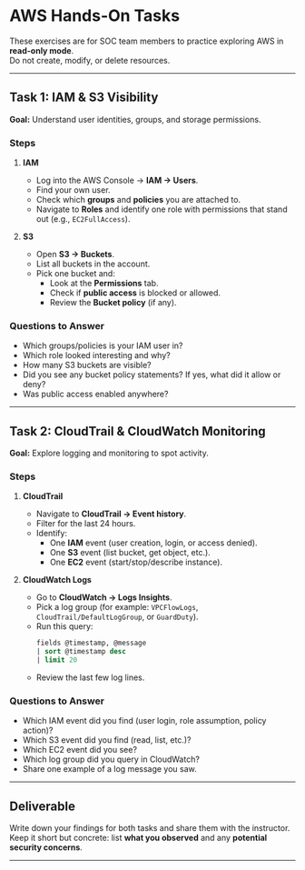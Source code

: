 # AWS Hands-On Tasks

These exercises are for SOC team members to practice exploring AWS in **read-only mode**.  
Do not create, modify, or delete resources.

---

## Task 1: IAM & S3 Visibility
**Goal:** Understand user identities, groups, and storage permissions.

### Steps
1. **IAM**
   - Log into the AWS Console → **IAM → Users**.
   - Find your own user.
   - Check which **groups** and **policies** you are attached to.
   - Navigate to **Roles** and identify one role with permissions that stand out (e.g., `EC2FullAccess`).

2. **S3**
   - Open **S3 → Buckets**.
   - List all buckets in the account.
   - Pick one bucket and:
     - Look at the **Permissions** tab.
     - Check if **public access** is blocked or allowed.
     - Review the **Bucket policy** (if any).

### Questions to Answer
- Which groups/policies is your IAM user in?
- Which role looked interesting and why?
- How many S3 buckets are visible?
- Did you see any bucket policy statements? If yes, what did it allow or deny?
- Was public access enabled anywhere?

---

## Task 2: CloudTrail & CloudWatch Monitoring
**Goal:** Explore logging and monitoring to spot activity.

### Steps
1. **CloudTrail**
   - Navigate to **CloudTrail → Event history**.
   - Filter for the last 24 hours.
   - Identify:
     - One **IAM** event (user creation, login, or access denied).
     - One **S3** event (list bucket, get object, etc.).
     - One **EC2** event (start/stop/describe instance).

2. **CloudWatch Logs**
   - Go to **CloudWatch → Logs Insights**.
   - Pick a log group (for example: `VPCFlowLogs`, `CloudTrail/DefaultLogGroup`, or `GuardDuty`).
   - Run this query:
     ```sql
     fields @timestamp, @message
     | sort @timestamp desc
     | limit 20
     ```
   - Review the last few log lines.

### Questions to Answer
- Which IAM event did you find (user login, role assumption, policy action)?
- Which S3 event did you find (read, list, etc.)?
- Which EC2 event did you see?
- Which log group did you query in CloudWatch?
- Share one example of a log message you saw.

---

## Deliverable
Write down your findings for both tasks and share them with the instructor.  
Keep it short but concrete: list **what you observed** and any **potential security concerns**.

---
